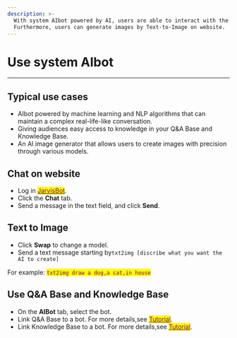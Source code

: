```yaml
---
description: >-
  With system AIbot powered by AI, users are able to interact with the chatbot.
  Furthermore, users can generate images by Text-to-Image on website.
---
```


# Use system AIbot

***

## Typical use cases

* AIbot powered by machine learning and NLP algorithms that can maintain a complex real-life-like conversation.
* Giving audiences easy access to knowledge in your Q\&A Base and Knowledge Base.
* An AI image generator that allows users to create images with precision through various models.

## Chat on website

* Log in [<mark style="color:purple;">JarvisBot</mark>](https://jarvisbot.emchub.ai/).
* Click the **Chat** tab.
* Send a message in the text field, and click **Send**.

## Text to Image

* Click **Swap** to change a model.
* Send a text message starting by`txt2img [discribe what you want the AI to create]`&#x20;

For example: <mark style="color:purple;">`txt2img draw a dog,a cat,in house`</mark>

## Use Q\&A Base and Knowledge Base <a href="#use-knowledge-1" id="use-knowledge-1"></a>

* On the **AIBot** tab, select the bot.
* Link Q\&A Base to a bot. For more details,see [<mark style="color:purple;">Tutorial</mark>](../introduction/tutorial.md#step-1-create-a-bot-3).
* Link Knowledge Base to a bot. For more details,see [<mark style="color:purple;">Tutorial</mark>](../introduction/tutorial.md#step-1-create-a-bot-3).




